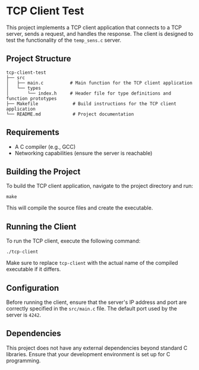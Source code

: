 # TCP Client Test

This project implements a TCP client application that connects to a TCP server, sends a request, and handles the response. The client is designed to test the functionality of the `temp_sens.c` server.

## Project Structure

```
tcp-client-test
├── src
│   ├── main.c          # Main function for the TCP client application
│   └── types
│       └── index.h     # Header file for type definitions and function prototypes
├── Makefile             # Build instructions for the TCP client application
└── README.md            # Project documentation
```

## Requirements

- A C compiler (e.g., GCC)
- Networking capabilities (ensure the server is reachable)

## Building the Project

To build the TCP client application, navigate to the project directory and run:

```
make
```

This will compile the source files and create the executable.

## Running the Client

To run the TCP client, execute the following command:

```
./tcp-client
```

Make sure to replace `tcp-client` with the actual name of the compiled executable if it differs.

## Configuration

Before running the client, ensure that the server's IP address and port are correctly specified in the `src/main.c` file. The default port used by the server is `4242`.

## Dependencies

This project does not have any external dependencies beyond standard C libraries. Ensure that your development environment is set up for C programming.